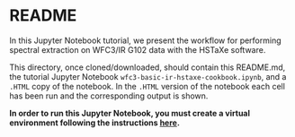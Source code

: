 # README

In this Jupyter Notebook tutorial, we present the workflow for performing spectral 
extraction on WFC3/IR G102 data with the HSTaXe software.

This directory, once cloned/downloaded, should contain this README.md, the
tutorial Jupyter Notebook `wfc3-basic-ir-hstaxe-cookbook.ipynb`, and
a `.HTML` copy of the notebook. In the `.HTML` version of the notebook each cell
has been run and the corresponding output is shown.

**In order to run this Jupyter Notebook, you must create a virtual environment
following the instructions [here](https://github.com/spacetelescope/hstaxe/tree/main/cookbooks/WFC3).** 